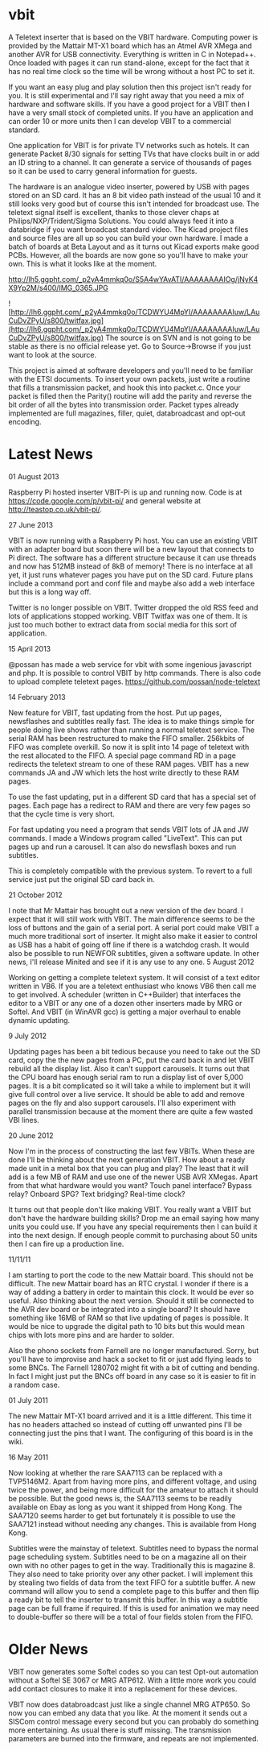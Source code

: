 # vbit
A Teletext inserter that is based on the VBIT hardware. Computing power is provided by the Mattair MT-X1 board which has an Atmel AVR XMega and another AVR for USB connectivity. Everything is written in C in Notepad++. Once loaded with pages it can run stand-alone, except for the fact that it has no real time clock so the time will be wrong without a host PC to set it.

If you want an easy plug and play solution then this project isn't ready for you. It is still experimental and I'll say right away that you need a mix of hardware and software skills. If you have a good project for a VBIT then I have a very small stock of completed units. If you have an application and can order 10 or more units then I can develop VBIT to a commercial standard.

One application for VBIT is for private TV networks such as hotels. It can generate Packet 8/30 signals for setting TVs that have clocks built in or add an ID string to a channel. It can generate a service of thousands of pages so it can be used to carry general information for guests.

The hardware is an analogue video inserter, powered by USB with pages stored on an SD card. It has an 8 bit video path instead of the usual 10 and it still looks very good but of course this isn't intended for broadcast use. The teletext signal itself is excellent, thanks to those clever chaps at Philips/NXP/Trident/Sigma Solutions. You could always feed it into a databridge if you want broadcast standard video. The Kicad project files and source files are all up so you can build your own hardware. I made a batch of boards at Beta Layout and as it turns out Kicad exports make good PCBs. However, all the boards are now gone so you'll have to make your own. This is what it looks like at the moment.

http://lh5.ggpht.com/_p2yA4mmkq0o/S5A4wYAvATI/AAAAAAAAIOg/jNyK4X9Yp2M/s400/IMG_0365.JPG

![http://lh6.ggpht.com/_p2yA4mmkq0o/TCDWYU4MpYI/AAAAAAAAIuw/LAuCuDvZPyU/s800/twitfax.jpg](http://lh6.ggpht.com/_p2yA4mmkq0o/TCDWYU4MpYI/AAAAAAAAIuw/LAuCuDvZPyU/s800/twitfax.jpg) The source is on SVN and is not going to be stable as there is no official release yet. Go to Source->Browse if you just want to look at the source.

This project is aimed at software developers and you'll need to be familiar with the ETSI documents. To insert your own packets, just write a routine that fills a transmission packet, and hook this into packet.c. Once your packet is filled then the Parity() routine will add the parity and reverse the bit order of all the bytes into transmission order. Packet types already implemented are full magazines, filler, quiet, databroadcast and opt-out encoding.
# Latest News #

01 August 2013

Raspberry Pi hosted inserter VBIT-Pi is up and running now. Code is at https://code.google.com/p/vbit-pi/ and general website at http://teastop.co.uk/vbit-pi/.

27 June 2013

VBIT is now running with a Raspberry Pi host. You can use an existing VBIT with an adapter board but soon there will be a new layout that connects to Pi direct. The software has a different structure because it can use threads and now has 512MB instead of 8kB of memory! There is no interface at all yet, it just runs whatever pages you have put on the SD card. Future plans include a command port and conf file and maybe also add a web interface but this is a long way off.

Twitter is no longer possible on VBIT. Twitter dropped the old RSS feed and lots of applications stopped working. VBIT Twitfax was one of them. It is just too much bother to extract data from social media for this sort of application.

15 April 2013

@possan has made a web service for vbit with some ingenious javascript and php. It is possible to control VBIT by http commands. There is also code to upload complete teletext pages. https://github.com/possan/node-teletext

14 February 2013

New feature for VBIT, fast updating from the host. Put up pages, newsflashes and subtitles  really fast. The idea is to make things simple for people doing live shows rather than running a normal teletext service. The serial RAM has been restructured to make the FIFO smaller. 256kbits of FIFO was complete overkill. So now it is split into 14 page of teletext with the rest allocated to the FIFO. A special page command RD in a page redirects the teletext stream to one of these RAM pages. VBIT has a new commands JA and JW which lets the host write directly to these RAM pages.

To use the fast updating, put in a different SD card that has a special set of pages. Each page has a redirect to RAM and there are very few pages so that the cycle time is very short.

For fast updating you need a program that sends VBIT lots of JA and JW commands. I made a  Windows program called "LiveText". This can put pages up and run a carousel. It can also do newsflash boxes and run subtitles.

This is completely compatible with the previous system. To revert to a full service just put the original SD card back in.

21 October 2012

I note that Mr Mattair has brought out a new version of the dev board. I expect that it will still work with VBIT. The main difference seems to be the loss of buttons and the gain of a serial port. A serial port could make VBIT a much more traditional sort of inserter. It might also make it easier to control as USB has a habit of going off line if there is a watchdog crash. It would also be possible to run NEWFOR subtitles, given a software update.
In other news, I'll release Minited and see if it is any use to any one.
5 August 2012

Working on getting a complete teletext system. It will consist of a text editor written in VB6. If you are a teletext enthusiast who knows VB6 then call me to get involved. A scheduler (written in C++Builder) that interfaces the editor to a VBIT or any one of a  dozen other inserters made by MRG or Softel. And VBIT (in WinAVR gcc) is getting a major overhaul to enable dynamic updating.

9 July 2012

Updating pages has been a bit tedious because you need to take out the SD card, copy the  the new pages from a PC, put the card back in and let VBIT rebuild all the display list. Also it can't support carousels. It turns out that the CPU board has enough serial ram to run a display list of over 5,000 pages. It is a bit complicated so it will take a while to implement but it will give full control over a live service. It should be able to add and remove pages on the fly and also support carousels. I'll also experiment with parallel transmission because at the moment there are quite a few wasted VBI lines.

20 June 2012

Now I'm in the process of constructing the last few VBITs. When these are done I'll be thinking about the next generation VBIT. How about a ready made unit in a metal box that you can plug and play? The least that it will add is a few MB of RAM and use one of the newer USB AVR XMegas. Apart from that what hardware would you want? Touch panel interface? Bypass relay? Onboard SPG? Text bridging? Real-time clock?

It turns out that people don't like making VBIT. You really want a VBIT but don't have the hardware building skills? Drop me an email saying how many units you could use. If you have any special requirements then I can build it into the next design. If enough people commit to purchasing about 50 units then I can fire up a production line.


11/11/11

I am starting to port the code to the new Mattair board. This should not be difficult. The new Mattair board has an RTC crystal. I wonder if there is a way of adding a battery in order to maintain this clock. It would be ever so useful.
Also thinking about the next version. Should it still be connected to the AVR dev board or be integrated into a single board? It should have something like 16MB of RAM so that live updating of pages is possible. It would be nice to upgrade the digital path to 10 bits but this would mean chips with lots more pins and are harder to solder.

Also the phono sockets from Farnell are no longer manufactured. Sorry, but you'll have to improvise and hack a socket to fit or just add flying leads to some BNCs. The Farnell 1280702 might fit with a bit of cutting and bending. In fact I might just put the BNCs off board in any case so it is easier to fit in a random case.

01 July 2011

The new Mattair MT-X1 board arrived and it is a little different. This time it has no headers attached so instead of cutting off unwanted pins I'll be connecting just the pins that I want. The configuring of this board is in the wiki.

16 May 2011

Now looking at whether the rare SAA7113 can be replaced with a TVP5146M2. Apart from having more pins, and different voltage, and using twice the power, and being more difficult for the amateur to attach it should be possible. But the good news is, the SAA7113 seems to be readily available on Ebay as long as you want it shipped from Hong Kong. The SAA7120 seems harder to get but fortunately it is possible to use the SAA7121 instead without needing any changes. This is available from Hong Kong.

Subtitles were the mainstay of teletext. Subtitles need to bypass the normal page scheduling system. Subtitles need to be on a magazine all on their own with no other pages to get in the way. Traditionally this is magazine 8. They also need to take priority over any other packet. I will implement this by stealing two fields of data from the text FIFO for a subtitle buffer. A new command will allow you to send a complete page to this buffer and then flip a ready bit to tell the inserter to transmit this buffer. In this way a subtitle page can be full frame if required. If this is used for animation we may need to double-buffer so there will be a total of four fields stolen from the FIFO.

# Older News #

VBIT now generates some Softel codes so you can test Opt-out automation without a Softel SE 3067 or MRG ATP612. With a little more work you could add contact closures to make it into a replacement for these devices.

VBIT now does databroadcast just like a single channel MRG ATP650. So now you can embed any data that you like. At the moment it sends out a SISCom control message every second but you can probably do something more entertaining. As usual there is stuff missing. The transmission parameters are burned into the firmware, and repeats are not implemented.
